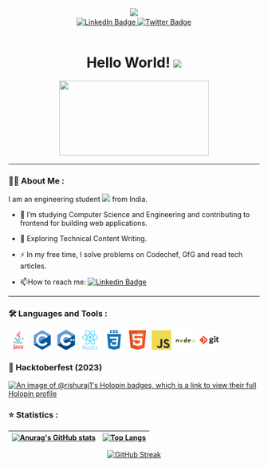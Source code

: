 

<div id="header" align="center">
  <img src="https://media.tenor.com/whgQwNlVvNkAAAAi/xero-code.gif" width="100"/>
  
  <div id="badges">
  <a href="https://www.linkedin.com/in/rishu-raj-b380041a1/" target="blank">
    <img src="https://img.shields.io/badge/LinkedIn-blue?style=for-the-badge&logo=linkedin&logoColor=white" alt="LinkedIn Badge"/>
  </a>
  <a href="https://twitter.com/rrishu561" target="blank">
    <img src="https://img.shields.io/badge/Twitter-blue?style=for-the-badge&logo=twitter&logoColor=white" alt="Twitter Badge"/>
  </a>
</div>
  <img src="https://komarev.com/ghpvc/?username=rishuraj1&style=flat-square&color=blue" alt=""/>
  <h1>
  Hello World!
  <img src="https://media.giphy.com/media/hvRJCLFzcasrR4ia7z/giphy.gif" width="30px"/>
</h1>
  
  <div align="center">
  <img src="https://media.tenor.com/7cSNDkqkKQUAAAAS/sloth-relax.gif" width="300" height="150"/>
</div>
  
</div>

 ---
  
  ### :man_technologist: About Me :
  
  I am an engineering student <img src="https://media.giphy.com/media/WUlplcMpOCEmTGBtBW/giphy.gif" width="30"> from India.
  
  - :telescope: I’m studying Computer Science and Engineering and contributing to frontend for building web applications.

- :seedling: Exploring Technical Content Writing.

- :zap: In my free time, I solve problems on Codechef, GfG and read tech articles.

- :mailbox:How to reach me: [![Linkedin Badge](https://img.shields.io/badge/-LinkedIn-blue?style=flat&logo=Linkedin&logoColor=white)](https://www.linkedin.com/in/rishu-raj-b380041a1/)


---

### :hammer_and_wrench: Languages and Tools :

<div>
  <img src="https://github.com/devicons/devicon/blob/master/icons/java/java-original-wordmark.svg" title="Java" alt="Java" width="40" height="40"/>&nbsp;
  <img src="https://github.com/devicons/devicon/blob/master/icons/c/c-original.svg" title="C" alt="C" width="40" height="40"/>&nbsp;
  <img src="https://github.com/devicons/devicon/blob/master/icons/cplusplus/cplusplus-original.svg" title="C++" alt="C++" width="40" height="40"/>&nbsp;
  <img src="https://github.com/devicons/devicon/blob/master/icons/react/react-original-wordmark.svg" title="React" alt="React" width="40" height="40"/>&nbsp;
<!--   <img src="https://github.com/devicons/devicon/blob/master/icons/flutter/flutter-original.svg" title="Flutter" alt="Flutter" width="40" height="40"/>&nbsp; -->
<!--   <img src="https://github.com/devicons/devicon/blob/master/icons/redux/redux-original.svg" title="Redux" alt="Redux " width="40" height="40"/>&nbsp; -->
  <img src="https://github.com/devicons/devicon/blob/master/icons/css3/css3-plain-wordmark.svg"  title="CSS3" alt="CSS" width="40" height="40"/>&nbsp;
  <img src="https://github.com/devicons/devicon/blob/master/icons/html5/html5-original.svg" title="HTML5" alt="HTML" width="40" height="40"/>&nbsp;
  <img src="https://github.com/devicons/devicon/blob/master/icons/javascript/javascript-original.svg" title="JavaScript" alt="JavaScript" width="40" height="40"/>&nbsp;
<!--   <img src="https://github.com/devicons/devicon/blob/master/icons/firebase/firebase-plain-wordmark.svg" title="Firebase" alt="Firebase" width="40" height="40"/>&nbsp; -->
<!--   <img src="https://github.com/devicons/devicon/blob/master/icons/gatsby/gatsby-original.svg" title="Gatsby"  alt="Gatsby" width="40" height="40"/>&nbsp; -->
<!--   <img src="https://github.com/devicons/devicon/blob/master/icons/mysql/mysql-original-wordmark.svg" title="MySQL"  alt="MySQL" width="40" height="40"/>&nbsp; -->
  <img src="https://github.com/devicons/devicon/blob/master/icons/nodejs/nodejs-original-wordmark.svg" title="NodeJS" alt="NodeJS" width="40" height="40"/>&nbsp;
<!--   <img src="https://github.com/devicons/devicon/blob/master/icons/amazonwebservices/amazonwebservices-plain-wordmark.svg" title="AWS" alt="AWS" width="40" height="40"/>&nbsp; -->
  <img src="https://github.com/devicons/devicon/blob/master/icons/git/git-original-wordmark.svg" title="Git" **alt="Git" width="40" height="40"/>
</div>

### 🥑 Hacktoberfest (2023)

[![An image of @rishuraj1's Holopin badges, which is a link to view their full Holopin profile](https://holopin.me/rishuraj1)](https://holopin.io/@rishuraj1)

### :star: Statistics :
<div align="center">
  
  | [![Anurag's GitHub stats](https://github-readme-stats.vercel.app/api?username=rishuraj1&theme=dark&show_icons=true)](https://github.com/anuraghazra/github-readme-stats)          |          [![Top Langs](https://github-readme-stats.vercel.app/api/top-langs/?username=rishuraj1&layout=compact&theme=dark&show_icons=true)](https://github.com/anuraghazra/github-readme-stats) |
  | ---- | ---- |
  
  [![GitHub Streak](https://streak-stats.demolab.com?user=rishuraj1&theme=tokyonight-duo&hide_border=true)](https://git.io/streak-stats)     
  
</div>

<!---
rishuraj1/rishuraj1 is a ✨ special ✨ repository because its `README.md` (this file) appears on your GitHub profile.
You can click the Preview link to take a look at your changes.
--->
